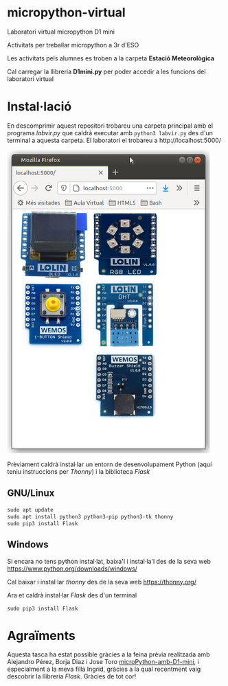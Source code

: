 # micropython-virtual
Laboratori virtual micropython D1 mini

Activitats per treballar micropython a 3r d'ESO

Les activitats pels alumnes es troben a la carpeta **Estació Meteorològica**

Cal carregar la llibreria **D1mini.py** per poder accedir a les funcions del laboratori virtual

# Instal·lació

En descomprimir aquest repositori trobareu una carpeta principal amb el programa *labvir.py* que caldrà executar amb
`python3 labvir.py` des d'un terminal a aquesta carpeta. El laboratori el trobareu a http://localhost:5000/

![](labvir.png)

Prèviament caldrà instal·lar un entorn de desenvolupament Python (aquí teniu instruccions per *Thonny*) i la biblioteca *Flask*

## GNU/Linux

~~~
sudo apt update
sudo apt install python3 python3-pip python3-tk thonny
sudo pip3 install Flask
~~~

## Windows

Si encara no tens python instal·lat, baixa'l i instal·la'l des de la seva web https://www.python.org/downloads/windows/

Cal baixar i instal·lar *thonny* des de la seva web https://thonny.org/

Ara et caldrà instal·lar *Flask* des d'un terminal

~~~
sudo pip3 install Flask
~~~

# Agraïments 

Aquesta tasca ha estat possible gràcies a la feina prèvia realitzada amb Alejandro Pérez, Borja Diaz i Jose Toro [microPython-amb-D1-mini](https://github.com/jorts64/microPython-amb-D1-mini), i especialment a la meva filla Ingrid, gràcies a la qual recentment vaig descobrir la llibreria *Flask*. Gràcies de tot cor!

